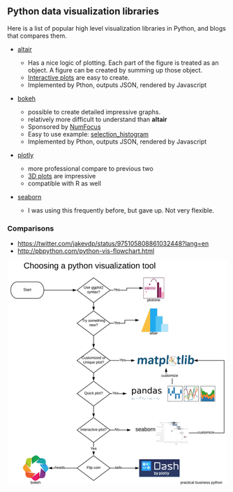 ## Python data visualization libraries


Here is a list of popular high level visualization libraries in Python, and blogs that compares them.

* [altair](https://altair-viz.github.io/)
   * Has a nice logic of plotting. Each part of the figure is treated as an object. A figure can be created by summing up those object. 
   * [Interactive plots](https://altair-viz.github.io/gallery/index.html#interactive-charts) are easy to create.
   * Implemented by Pthon, outputs JSON, rendered by Javascript
  

* [bokeh](https://bokeh.pydata.org/en/latest/) 
   * possible to create detailed impressive graphs.
   * relatively more difficult to understand than **altair**
   * Sponsored by [NumFocus](https://numfocus.org/)
   * Easy to use example: [selection_histogram](https://bokeh.pydata.org/en/latest/docs/gallery.html)
   * Implemented by Pthon, outputs JSON, rendered by Javascript


* [plotly](https://plot.ly/python/)
   * more professional compare to previous two
   * [3D plots](https://plot.ly/python/3d-scatter-plots/) are impressive
   * compatible with R as well

* [seaborn](https://seaborn.pydata.org/)
   * I was using this frequently before, but gave up. Not very flexible.
   

### Comparisons

* https://twitter.com/jakevdp/status/975105808861032448?lang=en
* http://pbpython.com/python-vis-flowchart.html

![Alt text](fig1.png?raw=true "Title")

